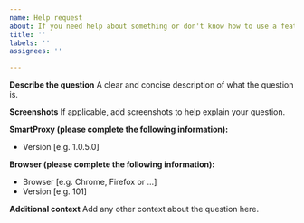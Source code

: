 ```yaml
---
name: Help request
about: If you need help about something or don't know how to use a feature
title: ''
labels: ''
assignees: ''

---
```


**Describe the question**
A clear and concise description of what the question is.


**Screenshots**
If applicable, add screenshots to help explain your question.

**SmartProxy (please complete the following information):**
 - Version [e.g. 1.0.5.0]

**Browser (please complete the following information):**
 - Browser [e.g. Chrome, Firefox or ...]
 - Version [e.g. 101]

**Additional context**
Add any other context about the question here.
